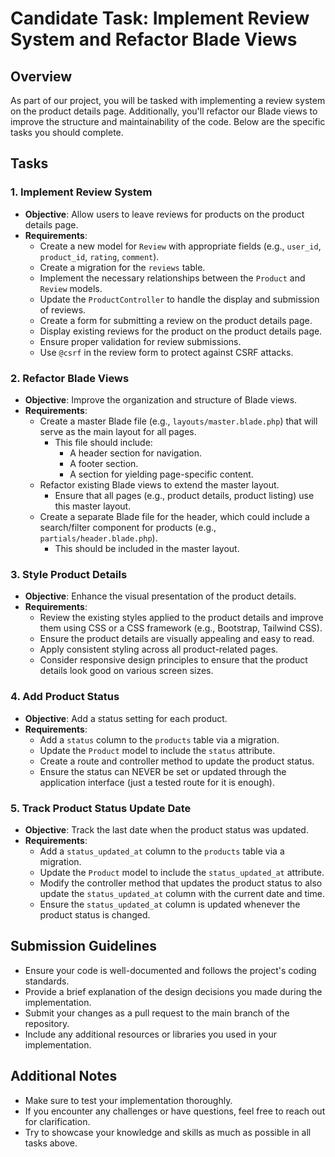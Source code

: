 # Candidate Task: Implement Review System and Refactor Blade Views

## Overview

As part of our project, you will be tasked with implementing a review system on the product details page. Additionally, you'll refactor our Blade views to improve the structure and maintainability of the code. Below are the specific tasks you should complete.

## Tasks

### 1. Implement Review System

-   **Objective**: Allow users to leave reviews for products on the product details page.
-   **Requirements**:
    -   Create a new model for `Review` with appropriate fields (e.g., `user_id`, `product_id`, `rating`, `comment`).
    -   Create a migration for the `reviews` table.
    -   Implement the necessary relationships between the `Product` and `Review` models.
    -   Update the `ProductController` to handle the display and submission of reviews.
    -   Create a form for submitting a review on the product details page.
    -   Display existing reviews for the product on the product details page.
    -   Ensure proper validation for review submissions.
    -   Use `@csrf` in the review form to protect against CSRF attacks.

### 2. Refactor Blade Views

-   **Objective**: Improve the organization and structure of Blade views.
-   **Requirements**:
    -   Create a master Blade file (e.g., `layouts/master.blade.php`) that will serve as the main layout for all pages.
        -   This file should include:
            -   A header section for navigation.
            -   A footer section.
            -   A section for yielding page-specific content.
    -   Refactor existing Blade views to extend the master layout.
        -   Ensure that all pages (e.g., product details, product listing) use this master layout.
    -   Create a separate Blade file for the header, which could include a search/filter component for products (e.g., `partials/header.blade.php`).
        -   This should be included in the master layout.

### 3. Style Product Details

-   **Objective**: Enhance the visual presentation of the product details.
-   **Requirements**:
    -   Review the existing styles applied to the product details and improve them using CSS or a CSS framework (e.g., Bootstrap, Tailwind CSS).
    -   Ensure the product details are visually appealing and easy to read.
    -   Apply consistent styling across all product-related pages.
    -   Consider responsive design principles to ensure that the product details look good on various screen sizes.

### 4. Add Product Status

-   **Objective**: Add a status setting for each product.
-   **Requirements**:
    -   Add a `status` column to the `products` table via a migration.
    -   Update the `Product` model to include the `status` attribute.
    -   Create a route and controller method to update the product status.
    -   Ensure the status can NEVER be set or updated through the application interface (just a tested route for it is enough).

### 5. Track Product Status Update Date

-   **Objective**: Track the last date when the product status was updated.
-   **Requirements**:
    -   Add a `status_updated_at` column to the `products` table via a migration.
    -   Update the `Product` model to include the `status_updated_at` attribute.
    -   Modify the controller method that updates the product status to also update the `status_updated_at` column with the current date and time.
    -   Ensure the `status_updated_at` column is updated whenever the product status is changed.

## Submission Guidelines

-   Ensure your code is well-documented and follows the project's coding standards.
-   Provide a brief explanation of the design decisions you made during the implementation.
-   Submit your changes as a pull request to the main branch of the repository.
-   Include any additional resources or libraries you used in your implementation.

## Additional Notes

-   Make sure to test your implementation thoroughly.
-   If you encounter any challenges or have questions, feel free to reach out for clarification.
-   Try to showcase your knowledge and skills as much as possible in all tasks above.

